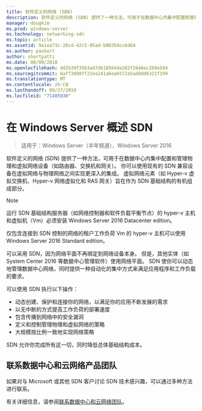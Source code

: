 ```yaml
---
title: 软件定义的网络 (SDN)
description: 软件定义的网络 (SDN) 提供了一种方法，可用于在数据中心内集中配置和管理物理和虚拟网络设备（如路由器、交换机和网关）。 使用本主题了解 Windows Server、System Center 和 Microsoft Azure 中提供的软件定义的网络（SDN）技术。
manager: dougkim
ms.prod: windows-server
ms.technology: networking-sdn
ms.topic: article
ms.assetid: 9a1ea73c-20cd-42c5-95ad-b003b9cc6d64
ms.author: pashort
author: shortpatti
ms.date: 08/09/2018
ms.openlocfilehash: dd2b39f3563a47db18564de282f2646ec269e584
ms.sourcegitcommit: 6aff3d88ff22ea141a6ea6572a5ad8dd6321f199
ms.translationtype: MT
ms.contentlocale: zh-CN
ms.lasthandoff: 09/27/2019
ms.locfileid: "71405930"
---
```

# <a name="sdn-in-windows-server-overview"></a>在 Windows Server 概述 SDN

>适用于：Windows Server（半年频道）、Windows Server 2016


软件定义的网络 (SDN) 提供了一种方法，可用于在数据中心内集中配置和管理物理和虚拟网络设备（如路由器、交换机和网关）。 你可以使用现有的 SDN 兼容设备在虚拟网络与物理网络之间实现更深入的集成。 虚拟网络元素（如 Hyper-v 虚拟交换机、Hyper-v 网络虚拟化和 RAS 网关）旨在作为 SDN 基础结构的有机组成部分。 

>[!Note]
>运行 SDN 基础结构服务器（如网络控制器和软件负载平衡节点）的 hyper-v 主机和虚拟机（Vm）必须安装 Windows Server 2016 Datacenter edition。 
>
>仅包含连接到 SDN 控制的网络的租户工作负荷 Vm 的 hyper-v 主机可以使用 Windows Server 2016 Standard edition。

可以采用 SDN，因为网络平面不再绑定到网络设备本身。 但是，其他实体（如 System Center 2016 等数据中心管理软件）使用网络平面。 SDN 使你可以动态地管理数据中心网络，同时提供一种自动化的集中方式来满足应用程序和工作负载的要求。 

可以使用 SDN 执行以下操作：

- 动态创建、保护和连接你的网络，以满足你的应用不断发展的需求
- 以无中断的方式提高工作负荷的部署速度
- 包含传播到网络中的安全漏洞
- 定义和控制管理物理和虚拟网络的策略 
- 大规模按比例一致地实现网络策略

SDN 允许你完成所有这一切，同时降低总体基础结构成本。



## <a name="contact-the-datacenter-and-cloud-networking-product-team"></a>联系数据中心和云网络产品团队

如果对与 Microsoft 或其他 SDN 客户讨论 SDN 技术感兴趣，可以通过多种方法进行联系。

有关详细信息，请参阅[联系数据中心和云网络团队](contact-sdn-team.md)。
